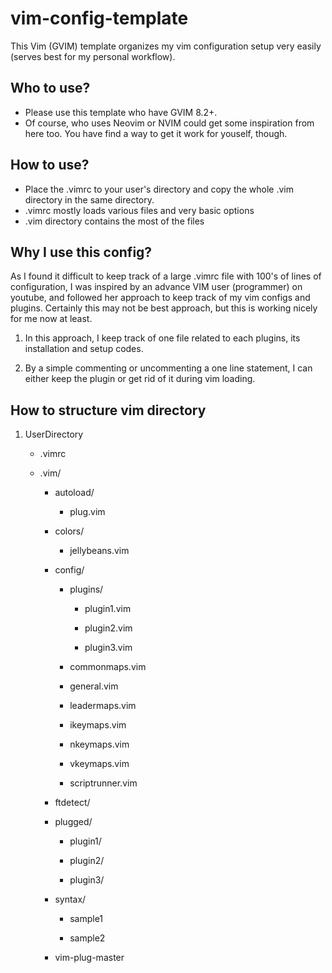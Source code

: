 # vim-config-template
This Vim (GVIM) template organizes my vim configuration setup very easily (serves best for my personal workflow).

## Who to use?

* Please use this template who have GVIM 8.2+. 
* Of course, who uses Neovim or NVIM could get some inspiration from here too. You have find a way to get it work for youself, though.

## How to use?

* Place the .vimrc to your user's directory and copy the whole .vim directory in the same directory.
* .vimrc mostly loads various files and very basic options
* .vim directory contains the most of the files

## Why I use this config?

<p> As I found it difficult to keep track of a large .vimrc file with 100's of lines of configuration, 
I was inspired by an advance VIM user (programmer) on youtube, and followed her approach to keep track of my vim configs and plugins.
Certainly this may not be best approach, but this is working nicely for me now at least.
</p>
<p>
  
  1. In this approach, I keep track of one file related to each plugins, its installation and setup codes.
  
  2. By a simple commenting or uncommenting a one line statement, I can either keep the plugin or get rid of it during vim loading.
  
  
## How to structure vim directory

1. UserDirectory
	- .vimrc
	
	- .vim/
	
		- autoload/
		
			- plug.vim
			
		- colors/
		
			- jellybeans.vim
			
		- config/
		
			- plugins/
			
				- plugin1.vim
				
				- plugin2.vim
				
				- plugin3.vim
			
			- commonmaps.vim
			
			- general.vim
			
			- leadermaps.vim
			
			- ikeymaps.vim
			
			- nkeymaps.vim
			
			- vkeymaps.vim
			
			- scriptrunner.vim
			
		- ftdetect/
		
		- plugged/
		
			- plugin1/
		
			- plugin2/
			
			- plugin3/
			
		
		- syntax/
			
			- sample1
			
			- sample2
			
		
		- vim-plug-master
		
	
	

